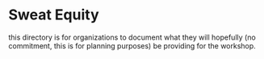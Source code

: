 # Sweat Equity
this directory is for organizations to
document what they will hopefully
(no commitment, this is for planning purposes)
be providing for the workshop.
